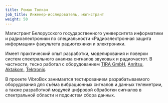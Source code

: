 ```yaml
---
title: Роман Толкач
job_title: Инженер-исследователь, магистрант
weight: 50
---
```

Магистрант Белорусского государственного университета информатики и радиоэлектроники по специальности «Радиоэлектронная защита информации» факультета радиотехники и электроники.

Имеет практический опыт разработки, моделирования и поверки систем спектрального анализа сигналов звуковых и радиочастот. В частности, тесно работал с оборудованием [TIRA GmbH](http://www.tira-gmbh.de/en/), [Anritsu](https://www.anritsu.com/en-US), [Aktakom](http://www.aktakom.com/), [Tektronix](http://www.tek.com/).

В проекте VibroBox занимается тестированием разрабатываемого оборудования для съёма вибрационных сигналов и данных телеметрии, а также разработкой модулей цифровой обработки сигналов в спектральной области и подсистем сбора данных.
